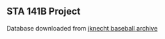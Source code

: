 ## STA 141B Project
Database downloaded from [jknecht baseball archive](https://github.com/jknecht/baseball-archive-sqlite/blob/master/lahman2015.sqlite)